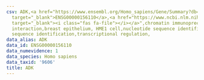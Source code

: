 ```yaml
---
csv: ADK,<a href="https://www.ensembl.org/Homo_sapiens/Gene/Summary?db=core;g=ENSG00000156110"
  target="_blank">ENSG00000156110</a>,<a href="https://www.ncbi.nlm.nih.gov/pubmed/22863008"
  target="_blank"><i class="fas fa-file"></i></a>",chromatin immunoprecipitation assay,direct
  interaction,breast epithelium, HME1 cell,nucleotide sequence identification,nucleotide
  sequence identification,transcriptional regulation,
data_alias: ADK
data_id: ENSG00000156110
data_numevidence: 1
data_species: Homo sapiens
data_taxid: '9606'
title: ADK
---
```

